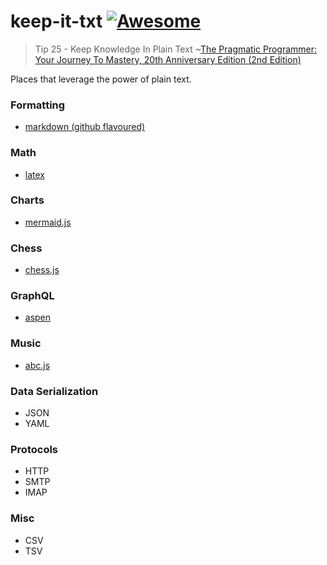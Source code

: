 # keep-it-txt [![Awesome](https://awesome.re/badge.svg)](https://awesome.re)

> Tip 25 - Keep Knowledge In Plain Text
> ~<a target="_blank" href="https://www.amazon.com/gp/product/0135957052/ref=as_li_tl?ie=UTF8&camp=1789&creative=9325&creativeASIN=0135957052&linkCode=as2&tag=short2things-20&linkId=bdde2090bcfb3998e38a000d2e2cfc7a">The Pragmatic Programmer: Your Journey To Mastery, 20th Anniversary Edition (2nd Edition)</a>

Places that leverage the power of plain text.

### Formatting
- [markdown (github flavoured)](https://guides.github.com/features/mastering-markdown/)

### Math
- [latex](https://github.com/latex3/)

### Charts
- [mermaid.js](https://github.com/mermaid-js/mermaid)

### Chess
- [chess.js](https://github.com/jhlywa/chess.js)

### GraphQL
- [aspen](https://github.com/thepeergroup/aspen)

### Music
- [abc.js](https://github.com/paulrosen/abcjs)

### Data Serialization
- JSON
- YAML

### Protocols
- HTTP
- SMTP
- IMAP

### Misc
- CSV
- TSV
